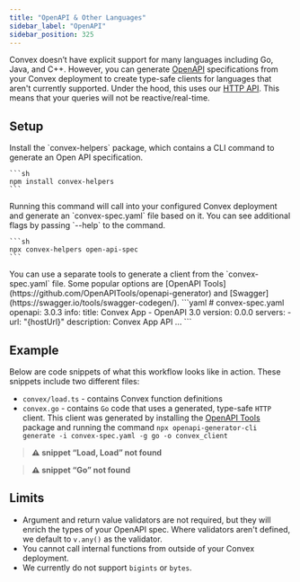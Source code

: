```yaml
---
title: "OpenAPI & Other Languages"
sidebar_label: "OpenAPI"
sidebar_position: 325
---
```




Convex doesn’t have explicit support for many languages including Go, Java, and
C++. However, you can generate [OpenAPI](https://swagger.io/specification/)
specifications from your Convex deployment to create type-safe clients for
languages that aren't currently supported. Under the hood, this uses our
[HTTP API](/http-api). This means that your queries will not be
reactive/real-time.

<BetaAdmonition feature="OAS generation" verb="is" />

## Setup

<StepByStep>
  <Step title="Install the Convex Helpers npm package">
    Install the `convex-helpers` package, which contains a CLI command to generate an Open API specification.

    ```sh
    npm install convex-helpers
    ```

  </Step>
  <Step title="Run a command to generate an OpenAPI specification">
    Running this command will call into your configured Convex deployment and generate an `convex-spec.yaml` file based
    on it. You can see additional flags by passing `--help` to the command.

    ```sh
    npx convex-helpers open-api-spec
    ```

  </Step>
  <Step title="Generate a type-safe client">
    You can use a separate tools to generate a client from the `convex-spec.yaml` file. Some popular options are [OpenAPI Tools](https://github.com/OpenAPITools/openapi-generator) and [Swagger](https://swagger.io/tools/swagger-codegen/).
    ```yaml
    # convex-spec.yaml
    openapi: 3.0.3
    info:
      title: Convex App - OpenAPI 3.0
      version: 0.0.0
      servers:
        - url: "{hostUrl}"
      description: Convex App API
      ...
    ```
  </Step>
</StepByStep>

## Example

Below are code snippets of what this workflow looks like in action. These
snippets include two different files:

- `convex/load.ts` - contains Convex function definitions
- `convex.go` - contains `Go` code that uses a generated, type-safe `HTTP`
  client. This client was generated by installing the
  [OpenAPI Tools](https://github.com/OpenAPITools/openapi-generator) package and
  running the command
  `npx openapi-generator-cli generate -i convex-spec.yaml -g go -o convex_client`

> **⚠ snippet “Load, Load” not found**

> **⚠ snippet “Go” not found**

## Limits

- Argument and return value validators are not required, but they will enrich
  the types of your OpenAPI spec. Where validators aren't defined, we default to
  `v.any()` as the validator.
- You cannot call internal functions from outside of your Convex deployment.
- We currently do not support `bigints` or `bytes`.
